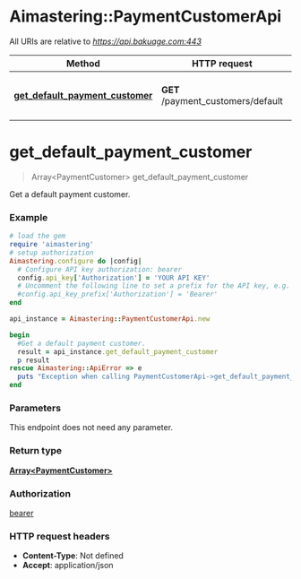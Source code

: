 # Aimastering::PaymentCustomerApi

All URIs are relative to *https://api.bakuage.com:443*

Method | HTTP request | Description
------------- | ------------- | -------------
[**get_default_payment_customer**](PaymentCustomerApi.md#get_default_payment_customer) | **GET** /payment_customers/default | Get a default payment customer.


# **get_default_payment_customer**
> Array&lt;PaymentCustomer&gt; get_default_payment_customer

Get a default payment customer.

### Example
```ruby
# load the gem
require 'aimastering'
# setup authorization
Aimastering.configure do |config|
  # Configure API key authorization: bearer
  config.api_key['Authorization'] = 'YOUR API KEY'
  # Uncomment the following line to set a prefix for the API key, e.g. 'Bearer' (defaults to nil)
  #config.api_key_prefix['Authorization'] = 'Bearer'
end

api_instance = Aimastering::PaymentCustomerApi.new

begin
  #Get a default payment customer.
  result = api_instance.get_default_payment_customer
  p result
rescue Aimastering::ApiError => e
  puts "Exception when calling PaymentCustomerApi->get_default_payment_customer: #{e}"
end
```

### Parameters
This endpoint does not need any parameter.

### Return type

[**Array&lt;PaymentCustomer&gt;**](PaymentCustomer.md)

### Authorization

[bearer](../README.md#bearer)

### HTTP request headers

 - **Content-Type**: Not defined
 - **Accept**: application/json



